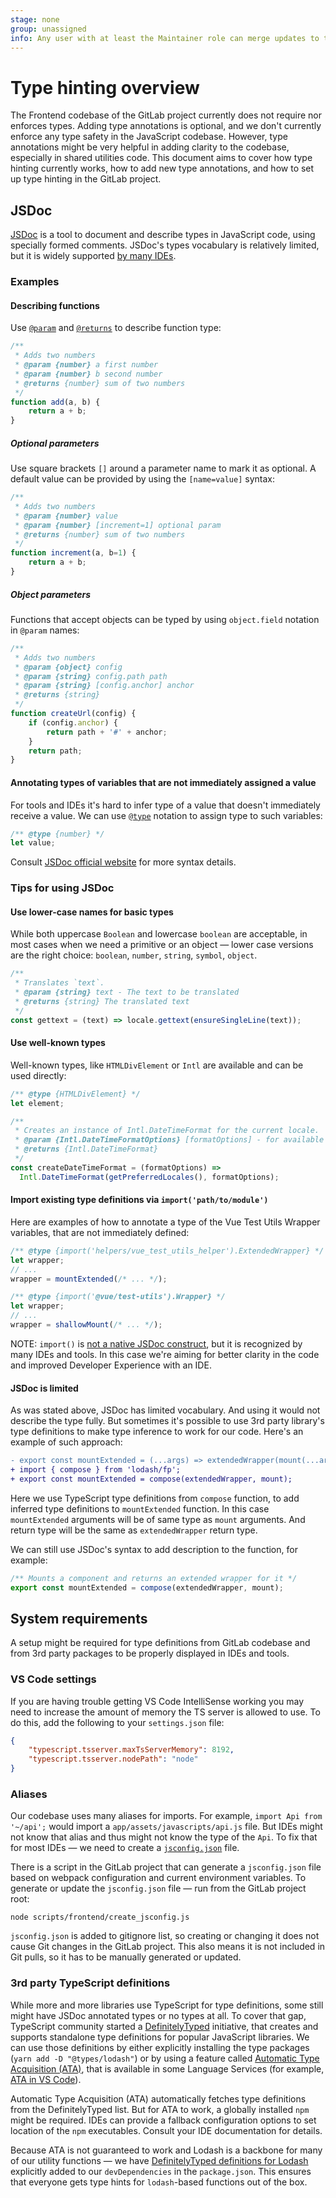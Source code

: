 ```yaml
---
stage: none
group: unassigned
info: Any user with at least the Maintainer role can merge updates to this content. For details, see https://docs.gitlab.com/ee/development/development_processes.html#development-guidelines-review.
---
```


# Type hinting overview

The Frontend codebase of the GitLab project currently does not require nor enforces types. Adding
type annotations is optional, and we don't currently enforce any type safety in the JavaScript
codebase. However, type annotations might be very helpful in adding clarity to the codebase,
especially in shared utilities code. This document aims to cover how type hinting currently works,
how to add new type annotations, and how to set up type hinting in the GitLab project.

## JSDoc

[JSDoc](https://jsdoc.app/) is a tool to document and describe types in JavaScript code, using
specially formed comments. JSDoc's types vocabulary is relatively limited, but it is widely
supported [by many IDEs](https://en.wikipedia.org/wiki/JSDoc#JSDoc_in_use).

### Examples

#### Describing functions

Use [`@param`](https://jsdoc.app/tags-param) and [`@returns`](https://jsdoc.app/tags-returns)
to describe function type:

```javascript
/**
 * Adds two numbers
 * @param {number} a first number
 * @param {number} b second number
 * @returns {number} sum of two numbers
 */
function add(a, b) {
    return a + b;
}
```

##### Optional parameters

Use square brackets `[]` around a parameter name to mark it as optional. A default value can be
provided by using the `[name=value]` syntax:

```javascript
/**
 * Adds two numbers
 * @param {number} value
 * @param {number} [increment=1] optional param
 * @returns {number} sum of two numbers
 */
function increment(a, b=1) {
    return a + b;
}
```

##### Object parameters

Functions that accept objects can be typed by using `object.field` notation in `@param` names:

```javascript
/**
 * Adds two numbers
 * @param {object} config
 * @param {string} config.path path
 * @param {string} [config.anchor] anchor
 * @returns {string}
 */
function createUrl(config) {
    if (config.anchor) {
        return path + '#' + anchor;
    }
    return path;
}
```

#### Annotating types of variables that are not immediately assigned a value

For tools and IDEs it's hard to infer type of a value that doesn't immediately receive a value. We
can use [`@type`](https://jsdoc.app/tags-type) notation to assign type to such variables:

```javascript
/** @type {number} */
let value;
```

Consult [JSDoc official website](https://jsdoc.app/) for more syntax details.

### Tips for using JSDoc

#### Use lower-case names for basic types

While both uppercase `Boolean` and lowercase `boolean` are acceptable, in most cases when we need a
primitive or an object — lower case versions are the right choice: `boolean`, `number`, `string`,
`symbol`, `object`.

```javascript
/**
 * Translates `text`.
 * @param {string} text - The text to be translated
 * @returns {string} The translated text
 */
const gettext = (text) => locale.gettext(ensureSingleLine(text));
```

#### Use well-known types

Well-known types, like `HTMLDivElement` or `Intl` are available and can be used directly:

```javascript
/** @type {HTMLDivElement} */
let element;
```

```javascript
/**
 * Creates an instance of Intl.DateTimeFormat for the current locale.
 * @param {Intl.DateTimeFormatOptions} [formatOptions] - for available options, please see https://developer.mozilla.org/en-US/docs/Web/JavaScript/Reference/Global_Objects/DateTimeFormat
 * @returns {Intl.DateTimeFormat}
 */
const createDateTimeFormat = (formatOptions) =>
  Intl.DateTimeFormat(getPreferredLocales(), formatOptions);
```

#### Import existing type definitions via `import('path/to/module')`

Here are examples of how to annotate a type of the Vue Test Utils Wrapper variables, that are not
immediately defined:

```javascript
/** @type {import('helpers/vue_test_utils_helper').ExtendedWrapper} */
let wrapper;
// ...
wrapper = mountExtended(/* ... */);
```

```javascript
/** @type {import('@vue/test-utils').Wrapper} */
let wrapper;
// ...
wrapper = shallowMount(/* ... */);
```

NOTE:
`import()` is [not a native JSDoc construct](https://github.com/jsdoc/jsdoc/issues/1645), but it is
recognized by many IDEs and tools. In this case we're aiming for better clarity in the code and
improved Developer Experience with an IDE.

#### JSDoc is limited

As was stated above, JSDoc has limited vocabulary. And using it would not describe the type fully.
But sometimes it's possible to use 3rd party library's type definitions to make type inference to
work for our code. Here's an example of such approach:

```diff
- export const mountExtended = (...args) => extendedWrapper(mount(...args));
+ import { compose } from 'lodash/fp';
+ export const mountExtended = compose(extendedWrapper, mount);
```

Here we use TypeScript type definitions from `compose` function, to add inferred type definitions to
`mountExtended` function. In this case `mountExtended` arguments will be of same type as `mount`
arguments. And return type will be the same as `extendedWrapper` return type.

We can still use JSDoc's syntax to add description to the function, for example:

```javascript
/** Mounts a component and returns an extended wrapper for it */
export const mountExtended = compose(extendedWrapper, mount);
```

## System requirements

A setup might be required for type definitions from GitLab codebase and from 3rd party packages to
be properly displayed in IDEs and tools.

### VS Code settings

If you are having trouble getting VS Code IntelliSense working you may need to increase the amount of
memory the TS server is allowed to use. To do this, add the following to your `settings.json` file:

```json
{
    "typescript.tsserver.maxTsServerMemory": 8192,
    "typescript.tsserver.nodePath": "node"
}
```

### Aliases

Our codebase uses many aliases for imports. For example, `import Api from '~/api';` would import a
`app/assets/javascripts/api.js` file. But IDEs might not know that alias and thus might not know the
type of the `Api`. To fix that for most IDEs — we need to create a
[`jsconfig.json`](https://code.visualstudio.com/docs/languages/jsconfig) file.

There is a script in the GitLab project that can generate a `jsconfig.json` file based on webpack
configuration and current environment variables. To generate or update the `jsconfig.json` file —
run from the GitLab project root:

```shell
node scripts/frontend/create_jsconfig.js
```

`jsconfig.json` is added to gitignore list, so creating or changing it does not cause Git changes in
the GitLab project. This also means it is not included in Git pulls, so it has to be manually
generated or updated.

### 3rd party TypeScript definitions

While more and more libraries use TypeScript for type definitions, some still might have JSDoc
annotated types or no types at all. To cover that gap, TypeScript community started a
[DefinitelyTyped](https://github.com/DefinitelyTyped/DefinitelyTyped) initiative, that creates and
supports standalone type definitions for popular JavaScript libraries. We can use those definitions
by either explicitly installing the type packages (`yarn add -D "@types/lodash"`) or by using a
feature called [Automatic Type Acquisition (ATA)](https://www.typescriptlang.org/tsconfig/#typeAcquisition),
that is available in some Language Services
(for example, [ATA in VS Code](https://github.com/microsoft/TypeScript/wiki/JavaScript-Language-Service-in-Visual-Studio#user-content--automatic-acquisition-of-type-definitions)).

Automatic Type Acquisition (ATA) automatically fetches type definitions from the DefinitelyTyped
list. But for ATA to work, a globally installed `npm` might be required. IDEs can provide a fallback
configuration options to set location of the `npm` executables. Consult your IDE documentation for
details.

Because ATA is not guaranteed to work and Lodash is a backbone for many of our utility functions
— we have [DefinitelyTyped definitions for Lodash](https://www.npmjs.com/package/@types/lodash)
explicitly added to our `devDependencies` in the `package.json`. This ensures that everyone gets
type hints for `lodash`-based functions out of the box.
